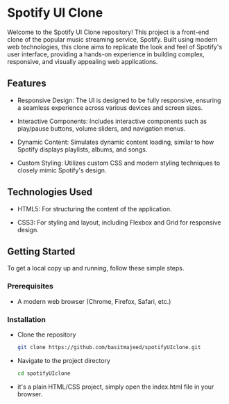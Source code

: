 # Spotify UI Clone

Welcome to the Spotify UI Clone repository! This project is a front-end clone of the popular music streaming service, Spotify. Built using modern web technologies, this clone aims to replicate the look and feel of Spotify's user interface, providing a hands-on experience in building complex, responsive, and visually appealing web applications.

## Features
- Responsive Design: The UI is designed to be fully responsive, ensuring a seamless experience across various devices and screen sizes.

- Interactive Components: Includes interactive components such as play/pause buttons, volume sliders, and navigation menus.

- Dynamic Content: Simulates dynamic content loading, similar to how Spotify displays playlists, albums, and songs.

- Custom Styling: Utilizes custom CSS and modern styling techniques to closely mimic Spotify's design.

## Technologies Used
- HTML5: For structuring the content of the application.

- CSS3: For styling and layout, including Flexbox and Grid for responsive design.


## Getting Started
To get a local copy up and running, follow these simple steps.

### Prerequisites
- A modern web browser (Chrome, Firefox, Safari, etc.)

### Installation
- Clone the repository

  ```bash
  git clone https://github.com/basitmajeed/spotifyUIclone.git
  ```
- Navigate to the project directory

  ```bash
  cd spotifyUIclone
  ```

- it's a plain HTML/CSS project, simply open the index.html file in your browser.
